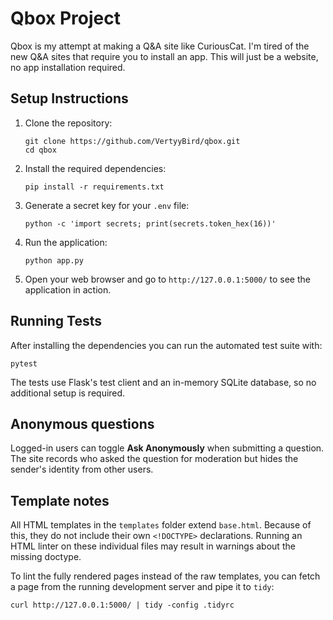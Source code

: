 # Qbox Project

Qbox is my attempt at making a Q&A site like CuriousCat. I'm tired of the new Q&A sites that require you to install an app. This will just be a website, no app installation required.

## Setup Instructions

1. Clone the repository:
   ```
   git clone https://github.com/VertyyBird/qbox.git
   cd qbox
   ```

2. Install the required dependencies:
   ```
   pip install -r requirements.txt
   ```

3. Generate a secret key for your `.env` file:
   ```
   python -c 'import secrets; print(secrets.token_hex(16))'
   ```

4. Run the application:
   ```
   python app.py
   ```

5. Open your web browser and go to `http://127.0.0.1:5000/` to see the application in action.

## Running Tests

After installing the dependencies you can run the automated test suite with:

```
pytest
```

The tests use Flask's test client and an in-memory SQLite database, so no additional setup is required.

## Anonymous questions

Logged-in users can toggle **Ask Anonymously** when submitting a question.
The site records who asked the question for moderation but hides the
sender's identity from other users.

## Template notes

All HTML templates in the `templates` folder extend `base.html`. Because of this, they do not include their own `<!DOCTYPE>` declarations. Running an HTML linter on these individual files may result in warnings about the missing doctype.

To lint the fully rendered pages instead of the raw templates, you can fetch a page from the running development server and pipe it to `tidy`:

```
curl http://127.0.0.1:5000/ | tidy -config .tidyrc
```
